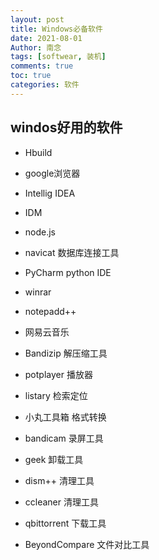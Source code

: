 ```yaml
---
layout: post
title: Windows必备软件
date: 2021-08-01
Author: 南念
tags: [softwear, 装机]
comments: true
toc: true
categories: 软件
---
```




## windos好用的软件


<!-- more -->
- Hbuild

- google浏览器

- Intellig IDEA

- IDM

- node.js

- navicat 数据库连接工具

- PyCharm  python IDE

- winrar

- notepadd++

- 网易云音乐

- Bandizip 解压缩工具

- potplayer 播放器

- listary 检索定位

- 小丸工具箱 格式转换

- bandicam 录屏工具

- geek 卸载工具

- dism++ 清理工具

- ccleaner  清理工具

- qbittorrent 下载工具

- BeyondCompare  文件对比工具
